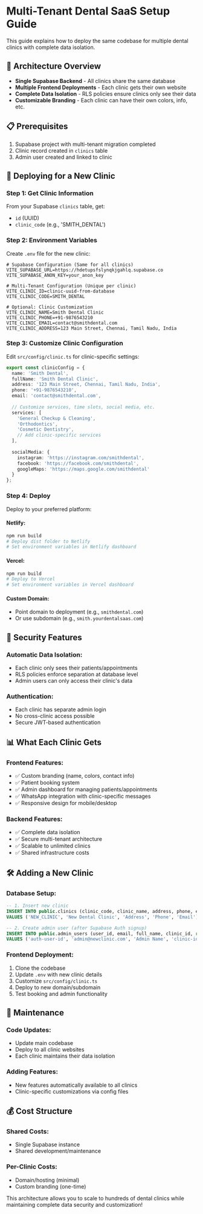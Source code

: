 # Multi-Tenant Dental SaaS Setup Guide

This guide explains how to deploy the same codebase for multiple dental clinics with complete data isolation.

## 🏥 **Architecture Overview**

- **Single Supabase Backend** - All clinics share the same database
- **Multiple Frontend Deployments** - Each clinic gets their own website
- **Complete Data Isolation** - RLS policies ensure clinics only see their data
- **Customizable Branding** - Each clinic can have their own colors, info, etc.

## 📋 **Prerequisites**

1. Supabase project with multi-tenant migration completed
2. Clinic record created in `clinics` table
3. Admin user created and linked to clinic

## 🚀 **Deploying for a New Clinic**

### **Step 1: Get Clinic Information**

From your Supabase `clinics` table, get:
- `id` (UUID)
- `clinic_code` (e.g., 'SMITH_DENTAL')

### **Step 2: Environment Variables**

Create `.env` file for the new clinic:

```env
# Supabase Configuration (Same for all clinics)
VITE_SUPABASE_URL=https://hdetupsfslynqkjgahlq.supabase.co
VITE_SUPABASE_ANON_KEY=your_anon_key

# Multi-Tenant Configuration (Unique per clinic)
VITE_CLINIC_ID=clinic-uuid-from-database
VITE_CLINIC_CODE=SMITH_DENTAL

# Optional: Clinic Customization
VITE_CLINIC_NAME=Smith Dental Clinic
VITE_CLINIC_PHONE=+91-9876543210
VITE_CLINIC_EMAIL=contact@smithdental.com
VITE_CLINIC_ADDRESS=123 Main Street, Chennai, Tamil Nadu, India
```

### **Step 3: Customize Clinic Configuration**

Edit `src/config/clinic.ts` for clinic-specific settings:

```typescript
export const clinicConfig = {
  name: 'Smith Dental',
  fullName: 'Smith Dental Clinic',
  address: '123 Main Street, Chennai, Tamil Nadu, India',
  phone: '+91-9876543210',
  email: 'contact@smithdental.com',
  
  // Customize services, time slots, social media, etc.
  services: [
    'General Checkup & Cleaning',
    'Orthodontics',
    'Cosmetic Dentistry',
    // Add clinic-specific services
  ],
  
  socialMedia: {
    instagram: 'https://instagram.com/smithdental',
    facebook: 'https://facebook.com/smithdental',
    googleMaps: 'https://maps.google.com/smithdental'
  }
};
```

### **Step 4: Deploy**

Deploy to your preferred platform:

#### **Netlify:**
```bash
npm run build
# Deploy dist folder to Netlify
# Set environment variables in Netlify dashboard
```

#### **Vercel:**
```bash
npm run build
# Deploy to Vercel
# Set environment variables in Vercel dashboard
```

#### **Custom Domain:**
- Point domain to deployment (e.g., `smithdental.com`)
- Or use subdomain (e.g., `smith.yourdentalsaas.com`)

## 🔐 **Security Features**

### **Automatic Data Isolation:**
- Each clinic only sees their patients/appointments
- RLS policies enforce separation at database level
- Admin users can only access their clinic's data

### **Authentication:**
- Each clinic has separate admin login
- No cross-clinic access possible
- Secure JWT-based authentication

## 📊 **What Each Clinic Gets**

### **Frontend Features:**
- ✅ Custom branding (name, colors, contact info)
- ✅ Patient booking system
- ✅ Admin dashboard for managing patients/appointments
- ✅ WhatsApp integration with clinic-specific messages
- ✅ Responsive design for mobile/desktop

### **Backend Features:**
- ✅ Complete data isolation
- ✅ Secure multi-tenant architecture
- ✅ Scalable to unlimited clinics
- ✅ Shared infrastructure costs

## 🛠 **Adding a New Clinic**

### **Database Setup:**
```sql
-- 1. Insert new clinic
INSERT INTO public.clinics (clinic_code, clinic_name, address, phone, email) 
VALUES ('NEW_CLINIC', 'New Dental Clinic', 'Address', 'Phone', 'Email');

-- 2. Create admin user (after Supabase Auth signup)
INSERT INTO public.admin_users (user_id, email, full_name, clinic_id, role)
VALUES ('auth-user-id', 'admin@newclinic.com', 'Admin Name', 'clinic-id', 'super_admin');
```

### **Frontend Deployment:**
1. Clone the codebase
2. Update `.env` with new clinic details
3. Customize `src/config/clinic.ts`
4. Deploy to new domain/subdomain
5. Test booking and admin functionality

## 🔄 **Maintenance**

### **Code Updates:**
- Update main codebase
- Deploy to all clinic websites
- Each clinic maintains their data isolation

### **Adding Features:**
- New features automatically available to all clinics
- Clinic-specific customizations via config files

## 💰 **Cost Structure**

### **Shared Costs:**
- Single Supabase instance
- Shared development/maintenance

### **Per-Clinic Costs:**
- Domain/hosting (minimal)
- Custom branding (one-time)

This architecture allows you to scale to hundreds of dental clinics while maintaining complete data security and customization!